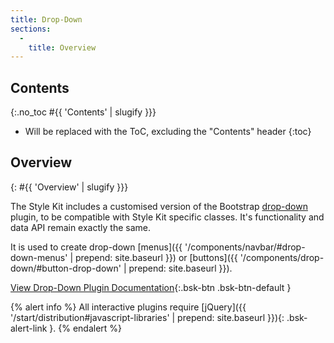 ```yaml
---
title: Drop-Down
sections:
  -
    title: Overview
---
```


## Contents
{:.no_toc #{{ 'Contents' | slugify }}}

* Will be replaced with the ToC, excluding the "Contents" header
{:toc}

## Overview
{: #{{ 'Overview' | slugify }}}

The Style Kit includes a customised version of the Bootstrap [drop-down](http://getbootstrap.com/javascript/#dropdowns)
plugin, to be compatible with Style Kit specific classes. It's functionality and data API remain exactly the same.

It is used to create drop-down
[menus]({{ '/components/navbar/#drop-down-menus' | prepend: site.baseurl }}) or
[buttons]({{ '/components/drop-down/#button-drop-down' | prepend: site.baseurl }}).

[View Drop-Down Plugin Documentation](http://getbootstrap.com/javascript/#dropdowns){:.bsk-btn .bsk-btn-default }

{% alert info %}
All interactive plugins require [jQuery]({{ '/start/distribution#javascript-libraries' | prepend: site.baseurl }}){: .bsk-alert-link }.
{% endalert %}
